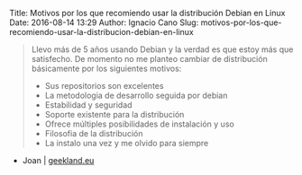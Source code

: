 Title: Motivos por los que recomiendo usar la distribución Debian en Linux
Date: 2016-08-14 13:29
Author: Ignacio Cano
Slug: motivos-por-los-que-recomiendo-usar-la-distribucion-debian-en-linux

> Llevo más de 5 años usando Debian y la verdad es que estoy más que
> satisfecho. De momento no me planteo cambiar de distribución
> básicamente por los siguientes motivos:
>
> *  Sus repositorios son excelentes
> *  La metodologia de desarrollo seguida por debian
> *  Estabilidad y seguridad
> *  Soporte existente para la distribución
> *  Ofrece múltiples posibilidades de instalación y uso
> *  Filosofia de la distribución
> *  La instalo una vez y me olvido para siempre

- Joan | [geekland.eu][]

  [geekland.eu]: http://geekland.eu/motivos-para-debian-en-linux/
    "Motivos por los que recomiendo usar la distribución Debian en Linux"
